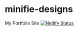 # minifie-designs
My Portfolio Site
[![Netlify Status](https://api.netlify.com/api/v1/badges/a651a263-3cb2-4e8f-9296-b26a60d81641/deploy-status)](https://app.netlify.com/sites/practical-dubinsky-d7e31f/deploys)
